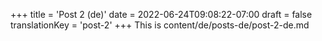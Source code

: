 +++
title = 'Post 2 (de)'
date = 2022-06-24T09:08:22-07:00
draft = false
translationKey = 'post-2'
+++
This is content/de/posts-de/post-2-de.md
